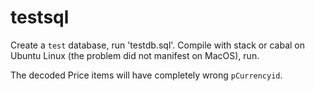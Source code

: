 # testsql

Create a `test` database, run 'testdb.sql'. Compile with stack or cabal on Ubuntu Linux (the problem did not manifest on MacOS), run.

The decoded Price items will have completely wrong `pCurrencyid`.
